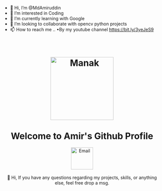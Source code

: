 - 👋 Hi, I’m @MdAmiruddin
- 👀 I’m interested in Coding
- 🌱 I’m currently learning with Google
- 💞️ I’m looking to collaborate with opencv python projects
- 📫 How to reach me ..
 •By my youtube channel https://bit.ly/3yeJeS9

<h1 align="center">
  <br>
  <img src="https://media.giphy.com/media/fdOA43sHFE6Pu/giphy.gif" alt="Manak" width="200px">
  <br>
    <br>
    Welcome to Amir's Github Profile
  <br>
</h1>

<center>
  <img src="https://media.giphy.com/media/fdOA43sHFE6Pu/giphy.gif" alt="Email" width="70px"></a>
  <br><br>
👋 Hi, If you have any questions regarding my projects, skills, or anything else, feel free drop a msg.
</center>
